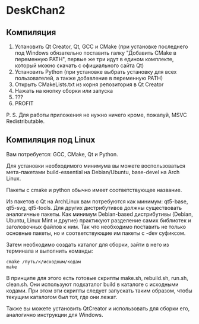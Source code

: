 # DeskChan2

## Компиляция

1. Установить Qt Creator, Qt, GCC и CMake (при установке последнего под Windows обязательно поставить галку "Добавить CMake в переменную PATH", первые же три идут в едином комплекте, который можно скачать с официального сайта Qt)
2. Установить Python (при установке выбрать установку для
всех пользователей, а также добавление в переменную PATH)
3. Открыть CMakeLists.txt из корня репозитория в Qt Creator
4. Нажать на кнопку сборки или запуска
5. ???
6. PROFIT

P. S. Для работы приложения не нужно ничего кроме,
пожалуй, MSVC Redistributable.

## Компиляция под Linux

Вам потребуется: GCC, CMake, Qt и Python.

Для установки необходимого минимума вы можете воспользоваться
мета-пакетами build-essential на Debian/Ubuntu, base-devel на
Arch Linux.

Пакеты с cmake и python обычно имеет соответствующее название.

Из пакетов с Qt на ArchLinux вам потребуются как минимум:
qt5-base, qt5-svg, qt5-tools. Для других дистрибутивов
должны существовать аналогичные пакеты. Как минимум
Debian-based дистрибутивы (Debian, Ubuntu, Linux Mint и
другие) практикуют разделение самих библиотек и заголовочных
файлов к ним. Так что необходимо поставить не только основные
пакеты, но и соответствующие им пакеты с -dev суфиксом.

Затем необходимо создать каталог для сборки, зайти в него
из терминала и выполнить команды:

    cmake /путь/к/исходным/кодам
    make

В принципе для этого есть готовые скрипты make.sh, rebuild.sh,
run.sh, clean.sh. Они используют подкаталог build в каталоге
с исходными кодами. При этом эти скрипты следует запускать
таким образом, чтобы текущим каталогом был тот, где они
лежат.

Также вы можете установить QtCreator и использовать для
сборки его, аналогично инструкции для Windows.